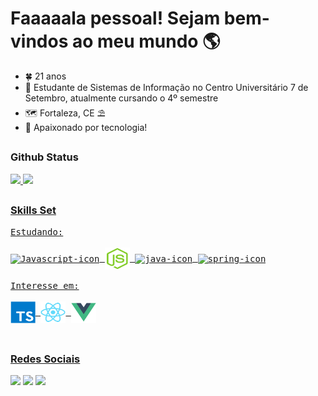 # Faaaaala pessoal! Sejam bem-vindos ao meu mundo 🌎

- 🍀 21 anos
- 📖 Estudante de Sistemas de Informação no Centro Universitário 7 de Setembro, atualmente cursando o 4º semestre
- 🗺️ Fortaleza, CE ⛱️
- 💙 Apaixonado por tecnologia!

##

### Github Status

<div align="center" style="display: inline-block;">
  <a href="https://github.com/mateuscesarglima">
  <img height="160em" src="https://github-readme-stats.vercel.app/api?username=mateuscesarglima&show_icons=true&theme=github_dark&include_all_commits=true&count_private=true"/>
  <img height="160em" src="https://github-readme-stats.vercel.app/api/top-langs/?username=mateuscesarglima&layout=compact&langs_count=7&theme=github_dark"/>
</div>

  
 ##
  
  
### Skills Set
  

<kbd align="center">
<kbd>Estudando:</kbd>
 <br />
 <br />
  <img align="center" title="NodeJS" alt="Javascript-icon" height="35" width="40" src="https://cdn.jsdelivr.net/gh/devicons/devicon/icons/javascript/javascript-plain.svg" />
  <img align="center" title="NodeJS" alt="NodeJS-icon" height="35" width="40" src="https://raw.githubusercontent.com/devicons/devicon/master/icons/nodejs/nodejs-plain.svg"> 
  <img align="center" title="NodeJS" alt="java-icon" height="35" width="40" src="https://cdn.jsdelivr.net/gh/devicons/devicon/icons/java/java-original.svg" />
  <img align="center" title="NodeJS" alt="spring-icon" height="35" width="40" src="https://cdn.jsdelivr.net/gh/devicons/devicon/icons/spring/spring-original.svg" />
  <br />
 <br />
</kbd> 

<kbd align="center">
<kbd>Interesse em:</kbd> 
     <br />
     <br />
      <img align="center" title="TypeScript" alt="TypeScript" height="35" width="40" src="https://raw.githubusercontent.com/devicons/devicon/master/icons/typescript/typescript-plain.svg"> 
      <img align="center" title="React" alt="React" height="35" width="40" src="https://raw.githubusercontent.com/devicons/devicon/master/icons/react/react-original.svg">
      <img align="center" title="VueJS" alt="VueJS" height="35" width="40" src="https://raw.githubusercontent.com/devicons/devicon/master/icons/vuejs/vuejs-original.svg">        <br />
 <br />
 </kbd>

  </div>
 
</div>

##

### Redes Sociais
 
<div> 
  <a href="https://www.instagram.com/_mateuscesar_/" target="_blank"><img src="https://img.shields.io/badge/-Instagram-%23E4405F?style=for-the-badge&logo=instagram&logoColor=white"></a>
  <a href = "mailto:mateuscesarglima@gmail.com"><img src="https://img.shields.io/badge/-Gmail-%23333?style=for-the-badge&logo=gmail&logoColor=white" target="_blank"></a>
  <a href="https://www.linkedin.com/in/mateus-cesar/" target="_blank"><img src="https://img.shields.io/badge/-LinkedIn-%230077B5?style=for-the-badge&logo=linkedin&logoColor=white" target="_blank"></a> 
  
  
 
